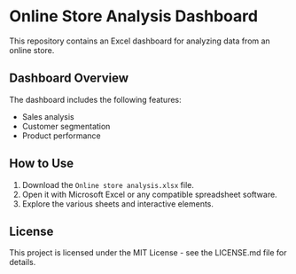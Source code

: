 # Online Store Analysis Dashboard

This repository contains an Excel dashboard for analyzing data from an online store.

## Dashboard Overview

The dashboard includes the following features:
- Sales analysis
- Customer segmentation
- Product performance

## How to Use

1. Download the `Online store analysis.xlsx` file.
2. Open it with Microsoft Excel or any compatible spreadsheet software.
3. Explore the various sheets and interactive elements.

## License

This project is licensed under the MIT License - see the LICENSE.md file for details.
